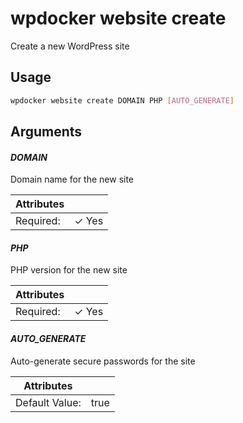 # wpdocker website create

Create a new WordPress site

## Usage

```bash
wpdocker website create DOMAIN PHP [AUTO_GENERATE]
```

## Arguments

#### *DOMAIN*

Domain name for the new site

| Attributes      | &nbsp;
|-----------------|-------------
| Required:       | ✓ Yes

#### *PHP*

PHP version for the new site

| Attributes      | &nbsp;
|-----------------|-------------
| Required:       | ✓ Yes

#### *AUTO_GENERATE*

Auto-generate secure passwords for the site

| Attributes      | &nbsp;
|-----------------|-------------
| Default Value:  | true


